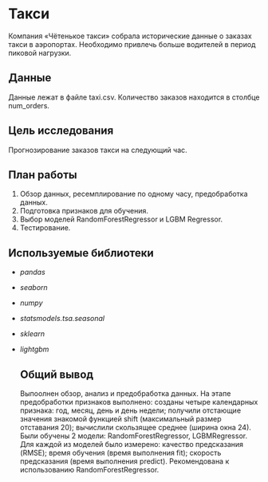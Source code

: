 # Такси

Компания «Чётенькое такси» собрала исторические данные о заказах такси в аэропортах. Необходимо привлечь больше водителей в период пиковой нагрузки.

## Данные

Данные лежат в файле taxi.csv. Количество заказов находится в столбце num_orders.

## Цель исследования

Прогнозирование заказов такси на следующий час.

## План работы

1. Обзор данных, ресемплирование по одному часу, предобработка данных.
2. Подготовка признаков для обучения.
3. Выбор моделей RandomForestRegressor и LGBM Regressor.
4. Тестирование.

## Используемые библиотеки
- *pandas*
- *seaborn*
- *numpy*
- *statsmodels.tsa.seasonal*
- *sklearn*
- *lightgbm*

  ## Общий вывод
  Выпоолнен обзор, анализ и предобработка данных. На этапе предобработки признаков выполнено: созданы четыре календарных признака: год, месяц, день и день недели; получили отстающие значения знакомой функцией shift (максимальный размер отставания 20); вычислили скользящее среднее (ширина окна 24).
  Были обучены 2 модели: RandomForestRegressor, LGBMRegressor. Для каждой из моделей было измерено: качество предсказания (RMSE); время обучения (время выполнения fit); скорость предсказания (время выполнения predict). Рекомендована к использованию RandomForestRegressor.

